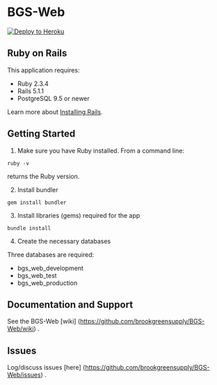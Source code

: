 BGS-Web
================

[![Deploy to Heroku](https://www.herokucdn.com/deploy/button.png)](https://heroku.com/deploy)

Ruby on Rails
-------------

This application requires:

- Ruby 2.3.4
- Rails 5.1.1
- PostgreSQL 9.5 or newer

Learn more about [Installing Rails](http://railsapps.github.io/installing-rails.html).

Getting Started
---------------

1. Make sure you have Ruby installed. From a command line:

`ruby -v`

returns the Ruby version.

2. Install bundler

`gem install bundler`

3. Install libraries (gems) required for the app

`bundle install`

4. Create the necessary databases

Three databases are required:

- bgs_web_development
- bgs_web_test
- bgs_web_production

Documentation and Support
-------------------------

See the BGS-Web
[wiki] (https://github.com/brookgreensupply/BGS-Web/wiki)
.

Issues
-------------

Log/discuss issues
[here] (https://github.com/brookgreensupply/BGS-Web/issues)
.

